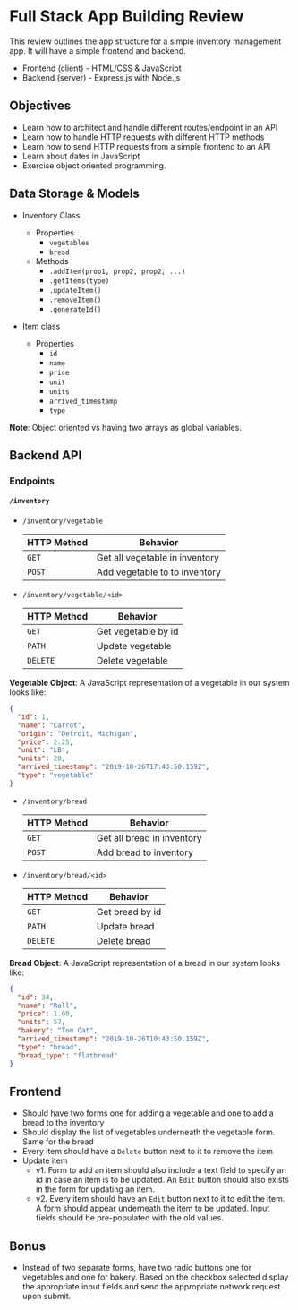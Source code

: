# Full Stack App Building Review

This review outlines the app structure for a simple inventory management app. It will have a simple frontend and backend.

* Frontend (client) - HTML/CSS & JavaScript
* Backend (server) - Express.js with Node.js

## Objectives
* Learn how to architect and handle different routes/endpoint in an API
* Learn how to handle HTTP requests with different HTTP methods
* Learn how to send HTTP requests from a simple frontend to an API
* Learn about dates in JavaScript
* Exercise object oriented programming.

## Data Storage & Models

* Inventory Class
  * Properties
    * `vegetables`
    * `bread`
  * Methods
    * `.addItem(prop1, prop2, prop2, ...)`
    * `.getItems(type)`
    * `.updateItem()`
    * `.removeItem()`
    * `.generateId()`

* Item class
  * Properties
    * `id`
    * `name`
    * `price`
    * `unit`
    * `units`
    * `arrived_timestamp`
    * `type`

**Note**: Object oriented vs having two arrays as global variables.

## Backend API

### Endpoints

#### `/inventory`

* `/inventory/vegetable`

  | HTTP Method | Behavior                       |
  | ----------- | ------------------------------ |
  | `GET`       | Get all vegetable in inventory |
  | `POST`      | Add vegetable to to inventory  |

* `/inventory/vegetable/<id>`

  | HTTP Method | Behavior            |
  | ----------- | ------------------- |
  | `GET`       | Get vegetable by id |
  | `PATH`      | Update vegetable    |
  | `DELETE`    | Delete vegetable    |

**Vegetable Object**:
A JavaScript representation of a vegetable in our system looks like:
```json
{
  "id": 1,
  "name": "Carrot",
  "origin": "Detroit, Michigan",
  "price": 2.25,
  "unit": "LB",
  "units": 20,
  "arrived_timestamp": "2019-10-26T17:43:50.159Z",
  "type": "vegetable"
}
```

* `/inventory/bread`

  | HTTP Method | Behavior                   |
  | ----------- | -------------------------- |
  | `GET`       | Get all bread in inventory |
  | `POST`      | Add bread to inventory     |

* `/inventory/bread/<id>`

  | HTTP Method | Behavior        |
  | ----------- | --------------- |
  | `GET`       | Get bread by id |
  | `PATH`      | Update bread    |
  | `DELETE`    | Delete bread    |

**Bread Object**:
A JavaScript representation of a bread in our system looks like:

```json
{
  "id": 34,
  "name": "Roll",
  "price": 1.00,
  "units": 57,
  "bakery": "Tom Cat",
  "arrived_timestamp": "2019-10-26T10:43:50.159Z",
  "type": "bread",
  "bread_type": "flatbread"
}
```
## Frontend

* Should have two forms one for adding a vegetable and one to add a bread to the inventory
* Should display the list of vegetables underneath the vegetable form. Same for the bread
* Every item should have a `Delete` button next to it to remove the item
* Update item
  * v1. Form to add an item should also include a text field to specify an id in case an item is to be updated. An `Edit` button should also exists in the form for updating an item. 
  * v2. Every item should have an `Edit` button next to it to edit the item. A form should appear underneath the item to be updated. Input fields should be pre-populated with the old values.

## Bonus
* Instead of two separate forms, have two radio buttons one for vegetables and one for bakery. Based on the checkbox selected display the appropriate input fields and send the appropriate network request upon submit.
